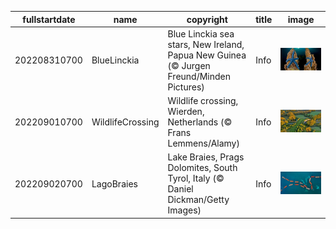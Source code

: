 |fullstartdate|name|copyright|title|image|
|--|--|--|--|--|
202208310700|BlueLinckia|Blue Linckia sea stars, New Ireland, Papua New Guinea (© Jurgen Freund/Minden Pictures)|Info|![](/en-AU/2022/09/202208310700BlueLinckia.jpg)|
202209010700|WildlifeCrossing|Wildlife crossing, Wierden, Netherlands (© Frans Lemmens/Alamy)|Info|![](/en-AU/2022/09/202209010700WildlifeCrossing.jpg)|
202209020700|LagoBraies|Lake Braies, Prags Dolomites, South Tyrol, Italy  (© Daniel Dickman/Getty Images)|Info|![](/en-AU/2022/09/202209020700LagoBraies.jpg)|

